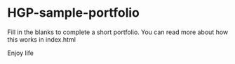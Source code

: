 # HGP-sample-portfolio
Fill in the blanks to complete a short portfolio. You can read more about how this works in index.html

Enjoy life
